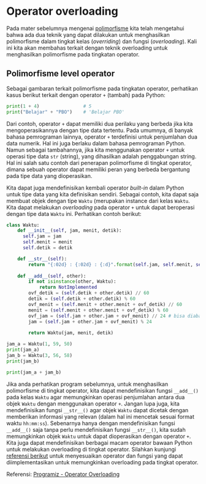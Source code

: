 # Operator overloading

Pada mater sebelumnya mengenai [polimorfisme](04_python_polymorphism.md) kita telah mengetahui bahwa ada dua teknik yang dapat dilakukan untuk menghasilkan polimorfisme dalam tingkat kelas (*overriding*) dan fungsi (*overloading*). Kali ini kita akan membahas terkait dengan teknik overloading untuk menghasilkan polimorfisme pada tingkatan operator.

## Polimorfisme level operator

Sebagai gambaran terkait polimorfisme pada tingkatan operator, perhatikan kasus berikut terkait dengan operator `+` (tambah) pada Python:

```Python
print(1 + 4)                # 5
print("Belajar" + "PBO")    # 'Belajar PBO'
```

Dari contoh, operator `+` dapat memiliki dua perilaku yang berbeda jika kita mengoperasikannya dengan tipe data tertentu. Pada umumnya, di banyak bahasa pemrograman lainnya, operator `+` terdefinisi untuk penjumlahan dua data numerik. Hal ini juga berlaku dalam bahasa pemrograman Python. Namun sebagai tambahannya, jika kita menggunakan operator `+` untuk operasi tipe data `str` (string), yang dihasilkan adalah penggabungan string. Hal ini salah satu contoh dari penerapan polimorfisme di tingkat operator, dimana sebuah operator dapat memiliki peran yang berbeda bergantung pada tipe data yang dioperasikan.

Kita dapat juga mendefinisikan kembali operator *built-in* dalam Python untuk tipe data yang kita definisikan sendiri. Sebagai contoh, kita dapat saja membuat objek dengan tipe `Waktu` (merupakan instance dari kelas `Waktu`. Kita dapat melakukan *overloading* pada operator `+` untuk dapat beroperasi dengan tipe data `Waktu` ini. Perhatikan contoh berikut:

```Python
class Waktu:
    def __init__(self, jam, menit, detik):
      self.jam = jam
      self.menit = menit
      self.detik = detik

    def __str__(self):
        return "{:02d} : {:02d} : {:d}".format(self.jam, self.menit, self.detik)
    
    def __add__(self, other):
        if not isinstance(other, Waktu):
            return NotImplemented
        ovf_detik = (self.detik + other.detik) // 60
        detik = (self.detik + other.detik) % 60
        ovf_menit = (self.menit + other.menit + ovf_detik) // 60
        menit = (self.menit + other.menit + ovf_detik) % 60
        ovf_jam = (self.jam + other.jam + ovf_menit) // 24 # bisa diabaikan
        jam = (self.jam + other.jam + ovf_menit) % 24
        
        return Waktu(jam, menit, detik) 

jam_a = Waktu(1, 59, 50)
print(jam_a)
jam_b = Waktu(3, 56, 58)
print(jam_b)

print(jam_a + jam_b)
```

Jika anda perhatikan program sebelumnya, untuk menghasilkan polimorfisme di tingkat operator, kita dapat mendefinisikan fungsi `__add__()` pada kelas `Waktu` agar memungkinkan operasi penjumlahan antara dua objek `Waktu` dengan menggunakan operator `+`. Jangan lupa juga, kita mendefinisikan fungsi `__str__()` agar objek `Waktu` dapat dicetak dengan memberikan informasi yang relevan (dalam hal ini mencetak sesuai format waktu `hh:mm:ss`). Sebenarnya hanya dengan mendefinisikan fungsi `__add__()` saja tanpa perlu mendefinisikan fungsi `__str__()`, kita sudah memungkinkan objek `Waktu` untuk dapat dioperasikan dengan operator `+`. Kita juga dapat mendefinisikan berbagai macam operator bawaan Python untuk melakukan overloading di tingkat operator. Silahkan kunjungi [referensi berikut](https://www.programiz.com/python-programming/operator-overloading) untuk menyesuaikan operator dan fungsi yang dapat diimplementasikan untuk memungkinkan overloading pada tingkat operator.

Referensi: [Programiz - Operator Overloading](https://www.programiz.com/python-programming/operator-overloading)
